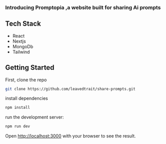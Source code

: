### Introducing Promptopia ,a website built for sharing Ai prompts

## Tech Stack 
- React
- Nextjs 
- MongoDb 
- Tailwind

## Getting Started

First, clone the repo 
```bash
git clone https://github.com/leavedtrait/share-prompts.git
``` 

install dependencies 
```bash
npm install

```

run the development server:

```bash
npm run dev

```

Open [http://localhost:3000](http://localhost:3000) with your browser to see the result.

